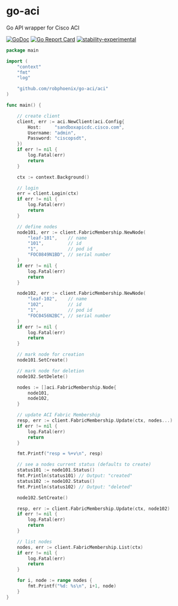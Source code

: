 # go-aci
Go API wrapper for Cisco ACI

[![GoDoc](https://godoc.org/github.com/robphoenix/go-aci/aci?status.svg)](http://godoc.org/github.com/robphoenix/go-aci/aci)
[![Go Report Card](https://goreportcard.com/badge/github.com/robphoenix/go-aci)](https://goreportcard.com/report/github.com/robphoenix/go-aci)
[![stability-experimental](https://img.shields.io/badge/stability-experimental-orange.svg)](https://github.com/emersion/stability-badges#experimental)

```go
package main

import (
	"context"
	"fmt"
	"log"

	"github.com/robphoenix/go-aci/aci"
)

func main() {

	// create client
	client, err := aci.NewClient(aci.Config{
		Host:     "sandboxapicdc.cisco.com",
		Username: "admin",
		Password: "ciscopsdt",
	})
	if err != nil {
		log.Fatal(err)
		return
	}

	ctx := context.Background()

	// login
	err = client.Login(ctx)
	if err != nil {
		log.Fatal(err)
		return
	}

	// define nodes
	node101, err := client.FabricMembership.NewNode(
		"leaf-101",    // name
		"101",         // id
		"1",           // pod id
		"FOC0849N1BD", // serial number
	)
	if err != nil {
		log.Fatal(err)
		return
	}

	node102, err := client.FabricMembership.NewNode(
		"leaf-102",    // name
		"102",         // id
		"1",           // pod id
		"FOC0456N2BC", // serial number
	)
	if err != nil {
		log.Fatal(err)
		return
	}

	// mark node for creation
    node101.SetCreate()

	// mark node for deletion
    node102.SetDelete()

    nodes := []aci.FabricMembership.Node{
        node101,
        node102,
    }

    // update ACI Fabric Membership
	resp, err := client.FabricMembership.Update(ctx, nodes...)
	if err != nil {
		log.Fatal(err)
		return
	}

	fmt.Printf("resp = %+v\n", resp)

    // see a nodes current status (defaults to create)
    status101 := node101.Status()
    fmt.Println(status101) // Output: "created"
    status102 := node102.Status()
    fmt.Println(status102) // Output: "deleted"

    node102.SetCreate()

	resp, err := client.FabricMembership.Update(ctx, node102)
	if err != nil {
		log.Fatal(err)
		return
	}

	// list nodes
	nodes, err := client.FabricMembership.List(ctx)
	if err != nil {
		log.Fatal(err)
		return
	}

	for i, node := range nodes {
		fmt.Printf("%d: %s\n", i+1, node)
	}
}
```
